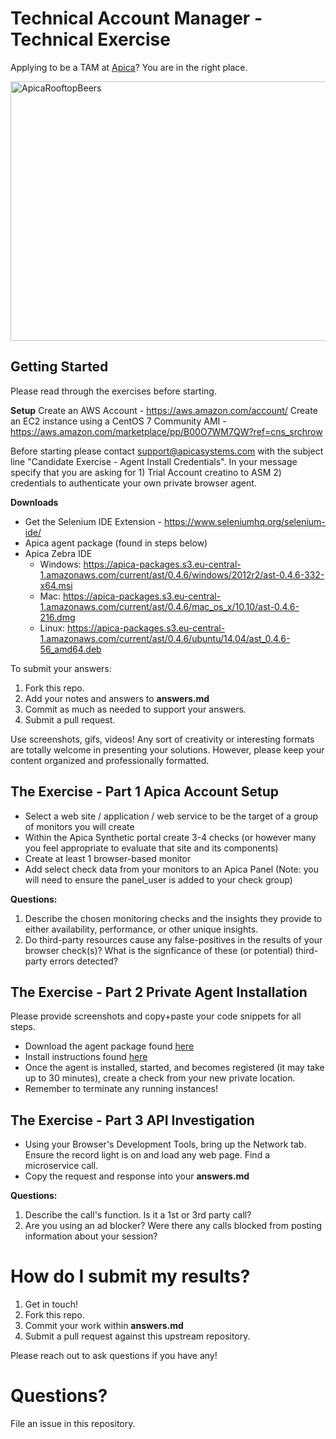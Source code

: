 # Technical Account Manager - Technical Exercise

Applying to be a TAM at [Apica](https://apicasystems.com)? You are in the right place. 

<img src="https://files.apicasystem.com/HiringEngineersUS/Apica+Rooftop+Meetup.jpeg" width="625px" height="415" alt="ApicaRooftopBeers" title="Apica Team on our Santa Monica rooftop">



## Getting Started

Please read through the exercises before starting.



**Setup**
Create an AWS Account - https://aws.amazon.com/account/
Create an EC2 instance using a CentOS 7 Community AMI - https://aws.amazon.com/marketplace/pp/B00O7WM7QW?ref=cns_srchrow

Before starting please contact support@apicasystems.com with the subject line "Candidate Exercise - Agent Install Credentials".  In your message specify that you are asking for 1) Trial Account creatino to ASM 2) credentials to authenticate your own private browser agent.

**Downloads**
* Get the Selenium IDE Extension - https://www.seleniumhq.org/selenium-ide/
* Apica agent package (found in steps below)
* Apica Zebra IDE
	- Windows: https://apica-packages.s3.eu-central-1.amazonaws.com/current/ast/0.4.6/windows/2012r2/ast-0.4.6-332-x64.msi
	- Mac: https://apica-packages.s3.eu-central-1.amazonaws.com/current/ast/0.4.6/mac_os_x/10.10/ast-0.4.6-216.dmg
	- Linux: https://apica-packages.s3.eu-central-1.amazonaws.com/current/ast/0.4.6/ubuntu/14.04/ast_0.4.6-56_amd64.deb


To submit your answers:

1. Fork this repo.
2. Add your notes and answers to **answers.md**
3. Commit as much as needed to support your answers.
4. Submit a pull request.

Use screenshots, gifs, videos! Any sort of creativity or interesting formats are totally welcome in presenting your solutions.  However, please keep your content organized and professionally formatted.

## The Exercise - Part 1 Apica Account Setup

- Select a web site / application / web service to be the target of a group of monitors you will create
- Within the Apica Synthetic portal create 3-4 checks (or however many you feel appropriate to evaluate that site and its components)
- Create at least 1 browser-based monitor
- Add select check data from your monitors to an Apica Panel (Note: you will need to ensure the panel_user is added to your check group)

**Questions:**
1. Describe the chosen monitoring checks and the insights they provide to either availability, performance, or other unique insights.
2. Do third-party resources cause any false-positives in the results of your browser check(s)?  What is the signficance of these (or potential) third-party errors detected?


## The Exercise - Part 2 Private Agent Installation

Please provide screenshots and copy+paste your code snippets for all steps.

- Download the agent package found [here](https://apica-packages.s3.eu-central-1.amazonaws.com/current/asm-browser-agent/1.2.2/el/7/asm-browser-agent-1.2.2-1.el7.x86_64.rpm)
- Install instructions found [here](https://files.apicasystem.com/se/ASM+Agent+Installation+Manual+-+CentOS7.pdf)
- Once the agent is installed, started, and becomes registered (it may take up to 30 minutes), create a check from your new private location.
- Remember to terminate any running instances!



## The Exercise - Part 3 API Investigation

- Using your Browser's Development Tools, bring up the Network tab.  Ensure the record light is on and load any web page. Find a microservice call.
- Copy the request and response into your **answers.md** 

**Questions:**
1. Describe the call's function. Is it a 1st or 3rd party call?
2. Are you using an ad blocker?  Were there any calls blocked from posting information about your session?




# How do I submit my results?

1. Get in touch!
2. Fork this repo.
3. Commit your work within **answers.md**
4. Submit a pull request against this upstream repository.

Please reach out to ask questions if you have any!  

# Questions?
File an issue in this repository.
